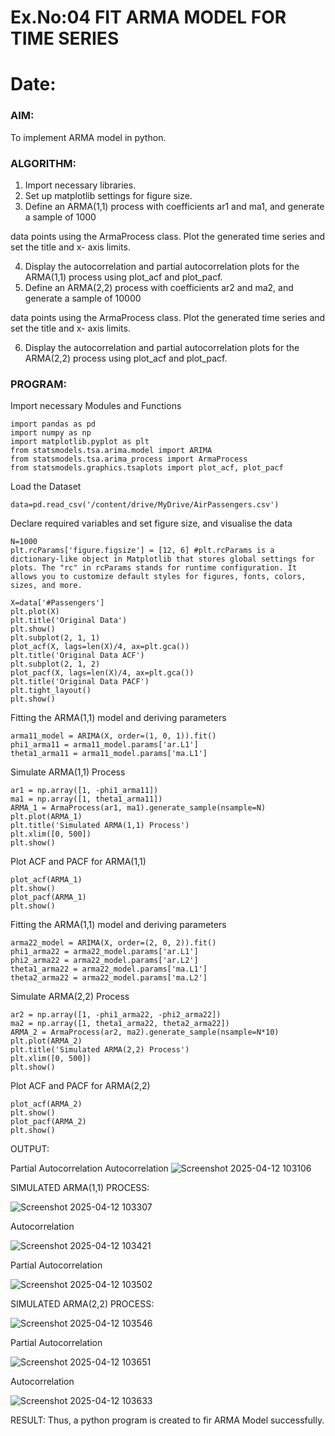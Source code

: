 # Ex.No:04   FIT ARMA MODEL FOR TIME SERIES
# Date: 



### AIM:
To implement ARMA model in python.
### ALGORITHM:
1. Import necessary libraries.
2. Set up matplotlib settings for figure size.
3. Define an ARMA(1,1) process with coefficients ar1 and ma1, and generate a sample of 1000

data points using the ArmaProcess class. Plot the generated time series and set the title and x-
axis limits.

4. Display the autocorrelation and partial autocorrelation plots for the ARMA(1,1) process using
plot_acf and plot_pacf.
5. Define an ARMA(2,2) process with coefficients ar2 and ma2, and generate a sample of 10000

data points using the ArmaProcess class. Plot the generated time series and set the title and x-
axis limits.

6. Display the autocorrelation and partial autocorrelation plots for the ARMA(2,2) process using
plot_acf and plot_pacf.
### PROGRAM:
Import necessary Modules and Functions
```
import pandas as pd
import numpy as np
import matplotlib.pyplot as plt
from statsmodels.tsa.arima.model import ARIMA
from statsmodels.tsa.arima_process import ArmaProcess
from statsmodels.graphics.tsaplots import plot_acf, plot_pacf
```

Load the Dataset
```
data=pd.read_csv('/content/drive/MyDrive/AirPassengers.csv')
```

Declare required variables and set figure size, and visualise the data
```
N=1000
plt.rcParams['figure.figsize'] = [12, 6] #plt.rcParams is a dictionary-like object in Matplotlib that stores global settings for plots. The "rc" in rcParams stands for runtime configuration. It allows you to customize default styles for figures, fonts, colors, sizes, and more.

X=data['#Passengers']
plt.plot(X)
plt.title('Original Data')
plt.show()
plt.subplot(2, 1, 1)
plot_acf(X, lags=len(X)/4, ax=plt.gca())
plt.title('Original Data ACF')
plt.subplot(2, 1, 2)
plot_pacf(X, lags=len(X)/4, ax=plt.gca())
plt.title('Original Data PACF')
plt.tight_layout()
plt.show()
```

Fitting the ARMA(1,1) model and deriving parameters
```
arma11_model = ARIMA(X, order=(1, 0, 1)).fit()
phi1_arma11 = arma11_model.params['ar.L1']
theta1_arma11 = arma11_model.params['ma.L1']
```

Simulate ARMA(1,1) Process
```
ar1 = np.array([1, -phi1_arma11])
ma1 = np.array([1, theta1_arma11])
ARMA_1 = ArmaProcess(ar1, ma1).generate_sample(nsample=N)
plt.plot(ARMA_1)
plt.title('Simulated ARMA(1,1) Process')
plt.xlim([0, 500])
plt.show()
```

Plot ACF and PACF for ARMA(1,1)
```
plot_acf(ARMA_1)
plt.show()
plot_pacf(ARMA_1)
plt.show()
```

Fitting the ARMA(1,1) model and deriving parameters
```
arma22_model = ARIMA(X, order=(2, 0, 2)).fit()
phi1_arma22 = arma22_model.params['ar.L1']
phi2_arma22 = arma22_model.params['ar.L2']
theta1_arma22 = arma22_model.params['ma.L1']
theta2_arma22 = arma22_model.params['ma.L2']
```

Simulate ARMA(2,2) Process
```
ar2 = np.array([1, -phi1_arma22, -phi2_arma22])  
ma2 = np.array([1, theta1_arma22, theta2_arma22])  
ARMA_2 = ArmaProcess(ar2, ma2).generate_sample(nsample=N*10)
plt.plot(ARMA_2)
plt.title('Simulated ARMA(2,2) Process')
plt.xlim([0, 500])
plt.show()
```

Plot ACF and PACF for ARMA(2,2)
```
plot_acf(ARMA_2)
plt.show()
plot_pacf(ARMA_2)
plt.show()
```





OUTPUT:

Partial Autocorrelation
Autocorrelation
![Screenshot 2025-04-12 103106](https://github.com/user-attachments/assets/674d5c23-184a-4b4b-b1fd-28f28dac000f)

SIMULATED ARMA(1,1) PROCESS:

![Screenshot 2025-04-12 103307](https://github.com/user-attachments/assets/951d99b1-3cd5-42d0-995a-0d5676a7c7d0)

Autocorrelation

![Screenshot 2025-04-12 103421](https://github.com/user-attachments/assets/e6ad85b3-bed7-4251-b930-71d9690bf018)

Partial Autocorrelation

![Screenshot 2025-04-12 103502](https://github.com/user-attachments/assets/51d9fd5d-7696-425e-8174-66616efc2845)


SIMULATED ARMA(2,2) PROCESS:

![Screenshot 2025-04-12 103546](https://github.com/user-attachments/assets/2619d5a1-d232-4704-93b5-fc16de017934)


Partial Autocorrelation

![Screenshot 2025-04-12 103651](https://github.com/user-attachments/assets/e2bbee2b-b862-401a-ace1-e2a8d899cdbc)


Autocorrelation

![Screenshot 2025-04-12 103633](https://github.com/user-attachments/assets/5c6e8e87-5c34-4e29-bd81-11fb19140708)

RESULT:
Thus, a python program is created to fir ARMA Model successfully.
